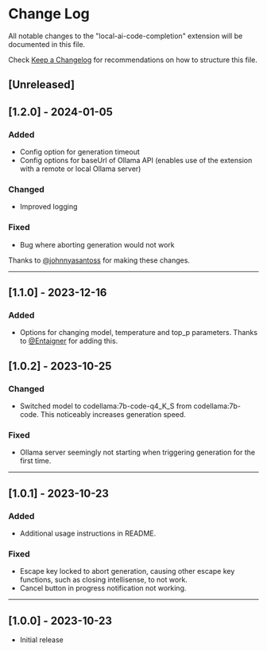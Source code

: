 # Change Log

All notable changes to the "local-ai-code-completion" extension will be documented in this file.

Check [Keep a Changelog](http://keepachangelog.com/) for recommendations on how to structure this file.

## [Unreleased]

## [1.2.0] - 2024-01-05

### Added

- Config option for generation timeout
- Config options for baseUrl of Ollama API (enables use of the extension with a remote or local Ollama server)

### Changed

- Improved logging

### Fixed

- Bug where aborting generation would not work

Thanks to [@johnnyasantoss](https://github.com/johnnyasantoss) for making these changes.

---

## [1.1.0] - 2023-12-16

### Added

- Options for changing model, temperature and top_p parameters. Thanks to [@Entaigner](https://github.com/Entaigner) for adding this.

## [1.0.2] - 2023-10-25

### Changed

- Switched model to codellama:7b-code-q4_K_S from codellama:7b-code. This noticeably increases generation speed.

### Fixed

- Ollama server seemingly not starting when triggering generation for the first time.

---

## [1.0.1] - 2023-10-23

### Added

- Additional usage instructions in README.

### Fixed

- Escape key locked to abort generation, causing other escape key functions, such as closing intellisense, to not work.
- Cancel button in progress notification not working.

---

## [1.0.0] - 2023-10-23

- Initial release
